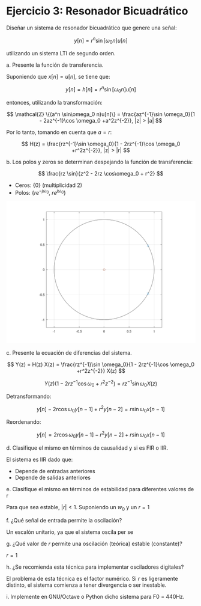 # Ejercicio 3: Resonador Bicuadrático

Diseñar un sistema de resonador bicuadrático que genere una señal:

$$
y[n] = r^n\sin[\omega_0 n]u[n]
$$

utilizando un sistema LTI de segundo orden.

a. Presente la función de transferencia.

Suponiendo que $x[n] = u[n]$, se tiene que:

$$
y[n] = h[n] = r^n\sin[\omega_0 n]u[n]
$$

entonces, utilizando la transformación:

$$
\mathcal{Z} \{(a^n \sin\omega_0 n)u[n]\} = \frac{az^{-1}\sin \omega_0}{1 - 2az^{-1}\cos \omega_0 +a^2z^{-2}}, |z| > |a|
$$

Por lo tanto, tomando en cuenta que $a = r$:

$$
H(z) = \frac{rz^{-1}\sin \omega_0}{1 - 2rz^{-1}\cos \omega_0 +r^2z^{-2}}, |z| > |r|
$$

b. Los polos y zeros se determinan despejando la función de transferencia:

$$
\frac{rz \sin}{z^2 - 2rz \cos\omega_0 + r^2}
$$

* Ceros: {0} (multiplicidad 2)
* Polos: {$r e^{-j\omega_0}$, $r e^{j\omega_0}$}


![](./img/ex3-roots.png)

c. Presente la ecuación de diferencias del sistema.

$$
Y(z) = H(z) X(z) = \frac{rz^{-1}\sin \omega_0}{1 - 2rz^{-1}\cos \omega_0 +r^2z^{-2}} X(z)
$$

$$
Y(z) \left(1 - 2rz^{-1} \cos \omega_0 + r^2z^{-2}\right) = rz^{-1} \sin \omega_0 X(z)
$$

Detransformando:

$$
y[n] - 2r\cos\omega_0 y[n-1] + r^2 y[n-2] = r\sin \omega_0x[n-1]
$$

Reordenando:

$$
y[n] = 2r\cos\omega_0 y[n-1] - r^2 y[n-2] + r\sin \omega_0x[n-1]
$$

d. Clasifique el mismo en términos de causalidad y si es FIR o IIR.

El sistema es IIR dado que:

* Depende de entradas anteriores
* Depende de salidas anteriores

e. Clasifique el mismo en términos de estabilidad para diferentes valores de r

Para que sea estable, $|r| < 1$. Suponiendo un $w_0$ y un $r = 1$

f. ¿Qué señal de entrada permite la oscilación?

Un escalón unitario, ya que el sistema oscila per se

g. ¿Qué valor de $r$ permite una oscilación (teórica) estable (constante)?

$r = 1$

h. ¿Se recomienda esta técnica para implementar osciladores digitales?

El problema de esta técnica es el factor numérico. Si $r$ es ligeramente distinto, el sistema comienza a tener divergencia o ser inestable.

i. Implemente en GNU/Octave o Python dicho sistema para F0 = 440Hz.


